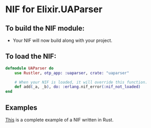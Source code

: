 # NIF for Elixir.UAParser

## To build the NIF module:

- Your NIF will now build along with your project.

## To load the NIF:

```elixir
defmodule UAParser do
    use Rustler, otp_app: :uaparser, crate: "uaparser"

    # When your NIF is loaded, it will override this function.
    def add(_a, _b), do: :erlang.nif_error(:nif_not_loaded)
end
```

## Examples

[This](https://github.com/hansihe/NifIo) is a complete example of a NIF written in Rust.
